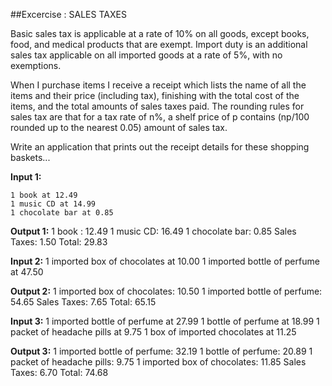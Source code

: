 ##Excercise : SALES TAXES

Basic sales tax is applicable at a rate of 10% on all goods, except books,
food, and medical products that are exempt. Import duty is an additional
sales tax applicable on all imported goods at a rate of 5%, with no
exemptions.

When I purchase items I receive a receipt which lists the name of all the
items and their price (including tax), finishing with the total cost of the
items, and the total amounts of sales taxes paid.  The rounding rules for
sales tax are that for a tax rate of n%, a shelf price of p contains
(np/100 rounded up to the nearest 0.05) amount of sales tax.

Write an application that prints out the receipt details for these shopping
baskets...

**Input 1:**
```
1 book at 12.49
1 music CD at 14.99
1 chocolate bar at 0.85
```

**Output 1:**
1 book : 12.49
1 music CD: 16.49
1 chocolate bar: 0.85
Sales Taxes: 1.50
Total: 29.83

**Input 2:**
1 imported box of chocolates at 10.00
1 imported bottle of perfume at 47.50

**Output 2:**
1 imported box of chocolates: 10.50
1 imported bottle of perfume: 54.65
Sales Taxes: 7.65
Total: 65.15

**Input 3:**
1 imported bottle of perfume at 27.99
1 bottle of perfume at 18.99
1 packet of headache pills at 9.75
1 box of imported chocolates at 11.25

**Output 3:**
1 imported bottle of perfume: 32.19
1 bottle of perfume: 20.89
1 packet of headache pills: 9.75
1 imported box of chocolates: 11.85
Sales Taxes: 6.70
Total: 74.68
